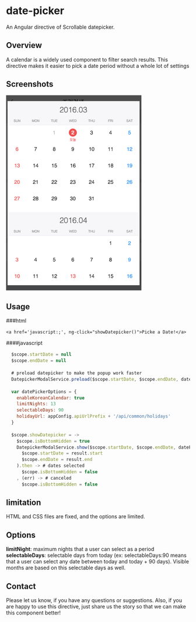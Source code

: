 # date-picker
An Angular directive of Scrollable datepicker.

## Overview
A calendar is a widely used component to filter search results.
This directive makes it easier to pick a date period without a whole lot of settings

## Screenshots
![popup_screen_shot](/resource/image/popup-screen-capture.png)


## Usage
###html <br>
```
<a href='javascript:;', ng-click="showDatepicker()">Picke a Date!</a>
```

####javascript<br>
```javascript
  $scope.startDate = null
  $scope.endDate = null

  # preload datepicker to make the popup work faster
  DatepickerModalService.preload($scope.startDate, $scope.endDate, datePickerOptions)

  var datePickerOptions = {
    enableKoreanCalendar: true
    limitNights: 13
    selectableDays: 90
    holidayUrl: appConfig.apiUrlPrefix + '/api/common/holidays'
  }

  $scope.showDatepicker = ->
    $scope.isBottomHidden = true
    DatepickerModalService.show($scope.startDate, $scope.endDate, datePickerOptions).then((result) ->
      $scope.startDate = result.start
      $scope.endDate = result.end
    ).then -> # dates selected
      $scope.isBottomHidden = false
    , (err) -> # canceled
      $scope.isBottomHidden = false
```

## limitation
HTML and CSS files are fixed, and the options are limited.


## Options
<b>limitNight</b>: maximum nights that a user can select as a period <br>
<b>selectableDays</b>: selectable days from today
(ex: selectableDays:90 means that a user can select any date between today and today + 90 days).
Visible months are based on this selectable days as well.
<b></b>

## Contact
Please let us know, if you have any questions or suggestions. Also, if you are happy to use this directive, just share us the story so that we can make this component better!
